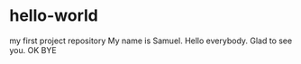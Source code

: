 # hello-world
my first project repository
My name is Samuel.
Hello everybody.
Glad to see you.
OK 
BYE
